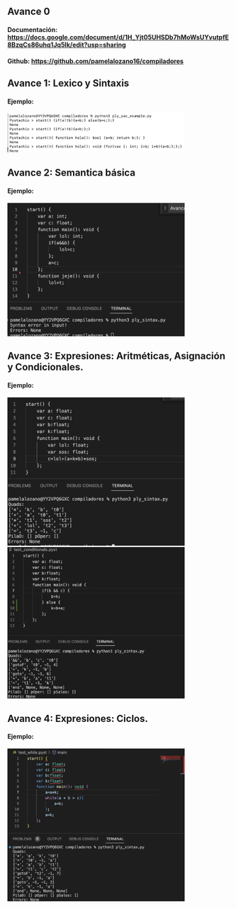 ## Avance 0

#### Documentación: https://docs.google.com/document/d/1H_Yjt05UHSDb7hMoWsUYvutpfE8BzqCs86uhq1Jq5lk/edit?usp=sharing

#### Github: https://github.com/pamelalozano16/compiladores

## Avance 1: Lexico y Sintaxis

#### Ejemplo:
<img src="/Avance1_tests.png" alt="Avance1" width="400"/>

## Avance 2: Semantica básica

#### Ejemplo:
<img src="/Avance2_tests.png" alt="Avance2" width="400"/>

## Avance 3: Expresiones: Aritméticas, Asignación y Condicionales.

#### Ejemplo:
<img src="/Avance3.1_tests.png" alt="Avance3" width="400"/>
<img src="/Avance3.2_tests.png" alt="Avance3" width="400"/>

## Avance 4: Expresiones: Ciclos.

#### Ejemplo:
<img src="/Avance4_tests.png" alt="Avance4" width="400"/>